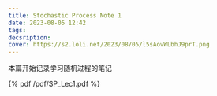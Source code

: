 ```yaml
---
title: Stochastic Process Note 1
date: 2023-08-05 12:42
tags: 
decsription:
cover: https://s2.loli.net/2023/08/05/l5sAovWLbhJ9prT.png
---
```


本篇开始记录学习随机过程的笔记

{% pdf /pdf/SP_Lec1.pdf %}